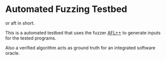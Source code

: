 # Automated Fuzzing Testbed

or aft in short.

This is a automated testbed that uses the fuzzer [AFL++]() to generate inputs for the tested programs.

Also a verified algorithm acts as ground truth for an integrated software oracle.